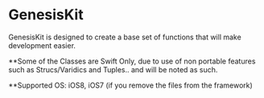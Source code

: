 GenesisKit
==========

GenesisKit is designed to create a base set of functions that will make development easier.  


**Some of the Classes are Swift Only, due to use of non portable features such as Strucs/Varidics and Tuples.. and will be noted as such.

**Supported OS: iOS8, iOS7 (if you remove the files from the framework)